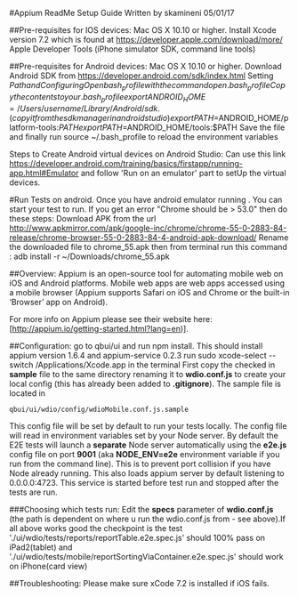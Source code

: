#Appium ReadMe Setup Guide
Written by skamineni 05/01/17

##Pre-requisites for IOS devices:
Mac OS X 10.10 or higher.
Install Xcode version 7.2 which is found at https://developer.apple.com/download/more/
Apple Developer Tools (iPhone simulator SDK, command line tools)

##Pre-requisites for Android devices:
Mac OS X 10.10 or higher.
Download Android SDK from https://developer.android.com/sdk/index.html
Setting $Path and Configuring
    Open bash_profile with the command open .bash_profile
    Copy the contents to your .bash_profile
    export ANDROID_HOME=/Users/username/Library/Android/sdk .  (copy it from the sdk manager in android studio)
    export PATH=$ANDROID_HOME/platform-tools:$PATH
    export PATH=$ANDROID_HOME/tools:$PATH
    Save the file and finally run source ~/.bash_profile to reload the environment variables

Steps to Create Android virtual devices on Android Studio:
Can use this link https://developer.android.com/training/basics/firstapp/running-app.html#Emulator and follow 'Run on an emulator' part to setUp the virtual devices.

#Run Tests on android.
Once you have android emulator running . You can start your test to run.
If you get an error "Chrome should be > 53.0" then do these steps:
Download APK from the url http://www.apkmirror.com/apk/google-inc/chrome/chrome-55-0-2883-84-release/chrome-browser-55-0-2883-84-4-android-apk-download/
Rename the downloaded file to chrome_55.apk
then from terminal run this command : adb install -r ~/Downloads/chrome_55.apk

##Overview:
Appium is an open-source tool for automating mobile web on iOS and Android platforms. Mobile web apps are web apps accessed using a mobile browser (Appium supports Safari on iOS and Chrome or the built-in ‘Browser’ app on Android).

For more info on Appium please see their website here: [http://appium.io/getting-started.html?lang=en)].

##Configuration:
go to qbui/ui and run npm install. This should install appium version 1.6.4 and appium-service 0.2.3
run sudo xcode-select --switch /Applications/Xcode.app in the terminal
First copy the checked in **sample** file to the same directory renaming it to **wdio.conf.js** to create your local config (this has already been added to **.gitignore**). The sample file is located in

`qbui/ui/wdio/config/wdioMobile.conf.js.sample`

This config file will be set by default to run your tests locally. The config file will read in environment variables set by your Node server.
By default the E2E tests will launch a **separate** Node server automatically using the **e2e.js** config file on port **9001** (aka **NODE_ENV=e2e** environment variable if you run from the command line).
This is to prevent port collision if you have Node already running. This also loads appium server by default listening to 0.0.0.0:4723. This service is started before test run and stopped after the tests are run.

###Choosing which tests run:
Edit the **specs** parameter of **wdio.conf.js** (the path is dependent on where u run the wdio.conf.js from - see above).If all above works good the checkpoint is the test './ui/wdio/tests/reports/reportTable.e2e.spec.js' should 100% pass on iPad2(tablet)
and './ui/wdio/tests/mobile/reportSortingViaContainer.e2e.spec.js' should work on iPhone(card view)

##Troubleshooting:
Please make sure xCode 7.2 is installed if iOS fails.





